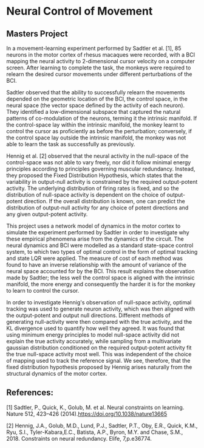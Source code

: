 # Neural Control of Movement
## Masters Project

In a movement-learning experiment performed by Sadtler et al. [1], 85 neurons in the motor cortex of rhesus macaques were recorded, with a BCI mapping the neural activity to 2-dimensional cursor velocity on a computer screen. After learning to complete the task, the monkeys were required to relearn the desired cursor movements under different perturbations of the BCI.

Sadtler observed that the ability to successfully relearn the movements depended on the geometric location of the BCI, the control space, in the neural space (the vector space defined by the activity of each neuron). They identified a low-dimensional subspace that captured the natural patterns of co-modulation of the neurons, terming it the intrinsic manifold. If the control-space lay within the intrinsic manifold, the monkey learnt to control the cursor as proficiently as before the perturbation; conversely, if the control space lay outside the intrinsic manifold, the monkey was not able to learn the task as successfully as previously.

Hennig et al. [2] observed that the neural activity in the null-space of the control-space was not able to vary freely, nor did it follow minimal energy principles according to principles governing muscular redundancy. Instead, they proposed the Fixed Distribution Hypothesis, which states that the variability in output-null activity is constrained by the required output-potent activity. The underlying distribution of firing rates is fixed, and so the distribution of null-space activity is dependent on the choice of output-potent direction. If the overall distribution is known, one can predict the distribution of output-null activity for any choice of potent directions and any given output-potent activity.

This project uses a network model of dynamics in the motor cortex to simulate the experiment performed by Sadtler in order to investigate why these empirical phenomena arise from the dynamics of the circuit. The neural dynamics and BCI were modelled as a standard state-space control system, to which two types of optimal control in the form of optimal tracking and state LQR were applied. The measure of cost of each method was found to have an inverse relationship with the amount of variance of the neural space accounted for by the BCI. This result explains the observation made by Sadtler; the less well the control space is aligned with the intrinsic manifold, the more energy and consequently the harder it is for the monkey to learn to control the cursor.

In order to investigate Hennig's observation of null-space activity, optimal tracking was used to generate neuron activity, which was then aligned with the output-potent and output null directions. Different methods of generating null-activity were then compared with the true activity, and the KL divergence used to quantify how well they agreed. It was found that using minimum energy principles to model null-space activity did not explain the true activity accurately, while sampling from a multivariate gaussian distribution conditioned on the required output-potent activity fit the true null-space activity most well. This was independent of the choice of mapping used to track the reference signal. We see, therefore, that the fixed distribution hypothesis proposed by Hennig arises naturally from the structural dynamics of the motor cortex.

## References:

[1] Sadtler, P., Quick, K., Golub, M. et al. Neural constraints on learning. Nature 512, 423–426 (2014).https://doi.org/10.1038/nature13665

[2] Hennig, J.A., Golub, M.D., Lund, P.J., Sadtler, P.T., Oby, E.R., Quick, K.M., Ryu, S.I., Tyler-Kabara,E.C., Batista, A.P., Byron, M.Y. and Chase, S.M., 2018. Constraints on neural redundancy. Elife, 7,p.e36774.
